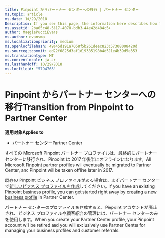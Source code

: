 ```yaml
---
title: Pinpoint からパートナー センターへの移行 | パートナー センター
ms.topic: article
ms.date: 10/29/2018
Description: If you see this page, the information here describes how to transition from Pinpoint to Partner Center.
ms.assetid: 2ba05c48-5817-4078-bdb3-44e42d484c54
author: MaggiePucciEvans
ms.author: evansma
ms.localizationpriority: medium
ms.openlocfilehash: 49045d191a7058f5b261deec823657308008420d
ms.sourcegitcommit: ed22f6825d3af1d19385198b4d511e4b39d5e353
ms.translationtype: MT
ms.contentlocale: ja-JP
ms.lasthandoff: 10/29/2018
ms.locfileid: "5794765"
---
```

# <a name="transition-from-pinpoint-to-partner-center"></a><span data-ttu-id="e94c2-102">Pinpoint からパートナー センターへの移行</span><span class="sxs-lookup"><span data-stu-id="e94c2-102">Transition from Pinpoint to Partner Center</span></span>

**<span data-ttu-id="e94c2-103">適用対象</span><span class="sxs-lookup"><span data-stu-id="e94c2-103">Applies to</span></span>**

-  <span data-ttu-id="e94c2-104">パートナー センター</span><span class="sxs-lookup"><span data-stu-id="e94c2-104">Partner Center</span></span>

<span data-ttu-id="e94c2-105">すべての Microsoft Pinpoint パートナー プロファイルは、最終的にパートナー センターに移行され、Pinpoint は 2017 年後半にオフラインになります。</span><span class="sxs-lookup"><span data-stu-id="e94c2-105">All Microsoft Pinpoint partner profiles will eventually be migrated to Partner Center, and Pinpoint will be taken offline later in 2017.</span></span> 

<span data-ttu-id="e94c2-106">既存の Pinpoint ビジネス プロファイルがある場合は、まずパートナー センターで[新しいビジネス プロファイルを作成](create-a-marketing-profile.md)してください。</span><span class="sxs-lookup"><span data-stu-id="e94c2-106">If you have an existing Pinpoint business profile, you can get started right away by [creating a new business profile](create-a-marketing-profile.md) in Partner Center.</span></span>

<span data-ttu-id="e94c2-107">パートナー センターのプロファイルを作成すると、Pinpoint アカウントが廃止され、ビジネス プロファイルや顧客紹介の管理には、パートナー センターのみを使用します。</span><span class="sxs-lookup"><span data-stu-id="e94c2-107">When you create your Partner Center profile, your Pinpoint account will be retired and you will exclusively use Partner Center for managing your business profiles and customer referrals.</span></span>